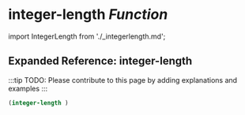 # **integer-length** *Function*

import IntegerLength from './_integerlength.md';

<IntegerLength />

## Expanded Reference: integer-length

:::tip
TODO: Please contribute to this page by adding explanations and examples
:::

```lisp
(integer-length )
```
